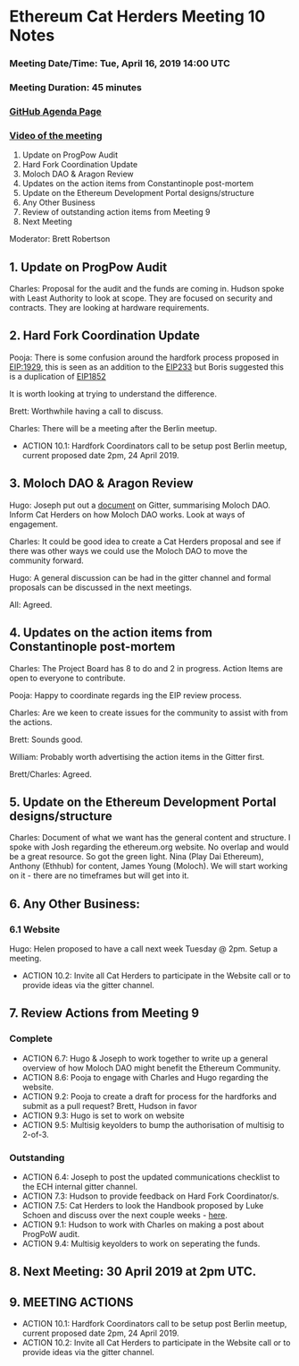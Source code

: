 # Ethereum Cat Herders Meeting 10 Notes
### Meeting Date/Time: Tue, April 16, 2019 14:00 UTC
### Meeting Duration: 45 minutes
### [GitHub Agenda Page](https://github.com/ethereum-cat-herders/PM/issues/38)
### [Video of the meeting]()

1. Update on ProgPow Audit 
1. Hard Fork Coordination Update
1. Moloch DAO & Aragon Review
1. Updates on the action items from Constantinople post-mortem
1. Update on the Ethereum Development Portal designs/structure
1. Any Other Business
1. Review of outstanding action items from Meeting 9
1. Next Meeting

Moderator: Brett Robertson

## 1. Update on ProgPow Audit

Charles: Proposal for the audit and the funds are coming in. Hudson spoke with Least Authority to look at scope. They are focused on security and contracts. They are looking at hardware requirements.

## 2. Hard Fork Coordination Update

Pooja: There is some confusion around the hardfork process proposed in [EIP:1929](https://github.com/ethereum/EIPs/pull/1929), this is seen as an addition to the [EIP233](https://github.com/ethereum/EIPs/blob/7b5ffd204c8fc632fd812ffbb7f82ac13a7f880e/EIPS/eip-233.md) but Boris suggested this is a duplication of [EIP1852](https://github.com/ethereum/EIPs/pull/1852)

It is worth looking at trying to understand the difference.

Brett: Worthwhile having a call to discuss.

Charles: There will be a meeting after the Berlin meetup.

- ACTION 10.1: Hardfork Coordinators call to be setup post Berlin meetup, current proposed date 2pm, 24 April 2019.

## 3. Moloch DAO & Aragon Review

Hugo: Joseph put out a [document](https://hackmd.io/O14rsWJNSH2_QmTzndaCOA) on Gitter, summarising Moloch DAO. Inform Cat Herders on how Moloch DAO works. Look at ways of engagement.

Charles: It could be good idea to create a Cat Herders proposal and see if there was other ways we could use the Moloch DAO to move the community forward. 

Hugo: A general discussion can be had in the gitter channel and formal proposals can be discussed in the next meetings.

All: Agreed.

## 4. Updates on the action items from Constantinople post-mortem

Charles: The Project Board has 8 to do and 2 in progress. Action Items are open to everyone to contribute.

Pooja: Happy to coordinate regards ing the EIP review process. 

Charles: Are we keen to create issues for the community to assist with from the actions.

Brett: Sounds good.

William: Probably worth advertising the action items in the Gitter first.

Brett/Charles: Agreed.

## 5. Update on the Ethereum Development Portal designs/structure

Charles: Document of what we want has the general content and structure. I spoke with Josh regarding the ethereum.org website. No overlap and would be a great resource. So got the green light. Nina (Play Dai Ethereum), Anthony (Ethhub) for content, James Young (Moloch). We will start working on it - there are no timeframes but will get into it.

## 6. Any Other Business:

### 6.1 Website

Hugo: Helen proposed to have a call next week Tuesday @ 2pm. Setup a meeting. 

- ACTION 10.2: Invite all Cat Herders to participate in the Website call or to provide ideas via the gitter channel.

## 7. Review Actions from Meeting 9

### Complete 
- ACTION 6.7: Hugo & Joseph to work together to write up a general overview of how Moloch DAO might benefit the Ethereum Community.
- ACTION 8.6: Pooja to engage with Charles and Hugo regarding the website.
- ACTION 9.2: Pooja to create a draft for process for the hardforks and submit as a pull request? Brett, Hudson in favor
- ACTION 9.3: Hugo is set to work on website
- ACTION 9.5: Multisig keyolders to bump the authorisation of multisig to 2-of-3.

### Outstanding 
- ACTION 6.4: Joseph to post the updated communications checklist to the ECH internal gitter channel. 
- ACTION 7.3: Hudson to provide feedback on Hard Fork Coordinator/s. 
- ACTION 7.5: Cat Herders to look the Handbook proposed by Luke Schoen and discuss over the next couple weeks - [here](https://github.com/ethereum-cat-herders/PM/blob/7cc3a8568f7eddb3744b182f1b560984ce3a3f86/projects/eth1.x/project-admin/project-management/MANAGEMENT_PLAN.md).
- ACTION 9.1: Hudson to work with Charles on making a post about ProgPoW audit.
- ACTION 9.4: Multisig keyolders to work on seperating the funds.


## 8. Next Meeting: 30 April 2019 at 2pm UTC.

## 9. MEETING ACTIONS

- ACTION 10.1: Hardfork Coordinators call to be setup post Berlin meetup, current proposed date 2pm, 24 April 2019.
- ACTION 10.2: Invite all Cat Herders to participate in the Website call or to provide ideas via the gitter channel.
